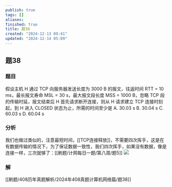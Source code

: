 ```yaml
---
publish: true
tags: []
aliases: 
finished: true
title: 题38
created: "2024-12-13 09:41"
updated: "2024-12-14 05:09"
---
```

## 题38
### 题目
假设主机 H 通过 TCP 向服务器发送长度为 3000 B 的报文，往返时间 RTT = 10 ms，最长报文寿命 MSL = 30 s，最大报文段长度 MSS = 1000 B，忽略 TCP 段的传输时延，报文结束后 H 首先请求断开连接，则从 H 请求建立 TCP 连接时刻起，到 H 进入 CLOSED 状态为止，所需的时间至少是
A. 30.03 s
B. 30.04 s
C. 60.03 s
D. 60.04 s
### 分析
我们也做过类似的，注意最短时间，[[TCP连接释放]]，不需要四次挥手，这是在有数据传输的情况下，为了保证数据一致性，我们四次挥手，如果没有数据，像是连接一样，三次就够了：[[刷题/计网每日一题/第八周/题5]]
![](https://img.hwenyi.tech/202412132119872.webp)
### 解
[[刷题/408历年真题解析/2024年408真题计算机网络篇/题38]]